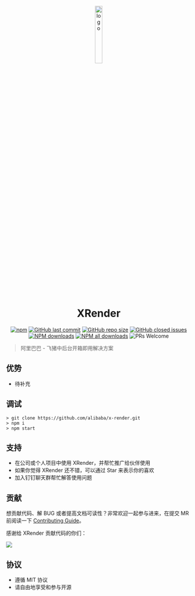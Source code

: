 <p align="center">
  <img src="https://img.alicdn.com/tfs/TB17UtINiLaK1RjSZFxXXamPFXa-606-643.png" alt="logo" width="20%"/>
</p>
<h1 align= "center">
XRender
</h1>

<p align="center">
  <a href="https://www.npmjs.com/package/form-render?_blank">
    <img alt="npm" src="https://img.shields.io/npm/v/form-render.svg?maxAge=3600&style=flat-square"></a>
  <a href="https://github.com/alibaba/form-render/commits/dev">
    <img alt="GitHub last commit" src="https://img.shields.io/github/last-commit/alibaba/form-render.svg?style=flat-square"></a>
  <a href="https://github.com/alibaba/form-render">
    <img alt="GitHub repo size" src="https://img.shields.io/github/repo-size/alibaba/form-render"></a>
  <a href="https://github.com/alibaba/form-render/issues?utf8=%E2%9C%93&q=">
    <img alt = "GitHub closed issues" src="https://img.shields.io/github/issues-closed/alibaba/form-render.svg?style=flat-square"></a>
  <a href="https://npmjs.org/package/form-render">
    <img alt = "NPM downloads" src="https://img.shields.io/npm/dm/form-render.svg?style=flat-square"></a>
  <a href="https://npmjs.org/package/form-render">
    <img alt = "NPM all downloads" src="https://img.shields.io/npm/dt/form-render.svg?style=flat-square"></a>
  <a>
    <img alt = "PRs Welcome" src="https://img.shields.io/badge/PRs-welcome-brightgreen.svg?style=flat-square"></a>
</p>

> 阿里巴巴 - 飞猪中后台开箱即用解决方案

## 优势

- 待补充

## 调试

```shell
> git clone https://github.com/alibaba/x-render.git
> npm i
> npm start
```

## 支持

- 在公司或个人项目中使用 XRender，并帮忙推广给伙伴使用
- 如果你觉得 XRender 还不错，可以通过 Star 来表示你的喜欢
- 加入钉钉聊天群帮忙解答使用问题

## 贡献

想贡献代码、解 BUG 或者提高文档可读性？非常欢迎一起参与进来，在提交 MR 前阅读一下 [Contributing Guide](https://github.com/alibaba/form-render/blob/master/CONTRIBUTING.md)。

感谢给 XRender 贡献代码的你们：

<a href="https://github.com/alibaba/form-render/graphs/contributors"><img src="https://opencollective.com/form-render/contributors.svg?width=890&button=false"/></a>

## 协议

- 遵循 MIT 协议
- 请自由地享受和参与开源
